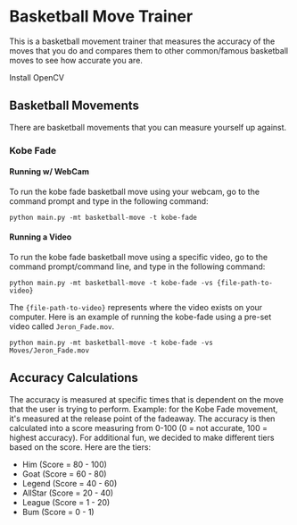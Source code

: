 # Basketball Move Trainer
This is a basketball movement trainer that measures the accuracy of the moves that you do and compares them to other common/famous basketball moves to see how accurate you are.

Install OpenCV

## Basketball Movements

There are basketball movements that you can measure yourself up against.

### Kobe Fade

#### Running w/ WebCam
To run the kobe fade basketball move using your webcam, go to the command prompt and type in the following command:
```
python main.py -mt basketball-move -t kobe-fade
```

#### Running a Video
To run the kobe fade basketball move using a specific video, go to the command prompt/command line, and type in the following command:
```
python main.py -mt basketball-move -t kobe-fade -vs {file-path-to-video}
```
The `{file-path-to-video}` represents where the video exists on your computer. Here is an example of running the kobe-fade using
a pre-set video called `Jeron_Fade.mov`.
```
python main.py -mt basketball-move -t kobe-fade -vs Moves/Jeron_Fade.mov
```

## Accuracy Calculations

The accuracy is measured at specific times that is dependent on the move that the user is trying to perform.
Example: for the Kobe Fade movement, it's measured at the release point of the fadeaway. The accuracy is then calculated into a score
measuring from 0-100 (0 = not accurate, 100 = highest accuracy).
For additional fun, we decided to make different tiers based on the score. Here are the tiers:
- Him (Score = 80 - 100)
- Goat (Score = 60 - 80)
- Legend (Score = 40 - 60)
- AllStar (Score = 20 - 40)
- League (Score = 1 - 20)
- Bum (Score = 0 - 1)
